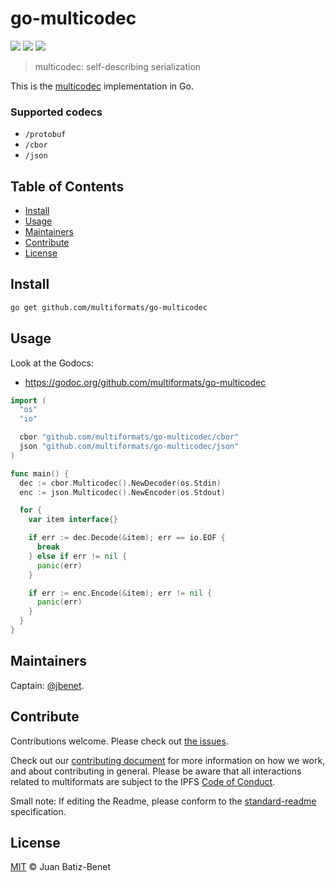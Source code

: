 # go-multicodec

[![](https://img.shields.io/badge/made%20by-Protocol%20Labs-blue.svg?style=flat-square)](http://ipn.io)
[![](https://img.shields.io/badge/project-multiformats-blue.svg?style=flat-square)](http://github.com/multiformats/multiformats)
[![](https://img.shields.io/badge/freenode-%23ipfs-blue.svg?style=flat-square)](http://webchat.freenode.net/?channels=%23ipfs)

> multicodec: self-describing serialization

This is the [multicodec](https://github.com/multiformats/multicodec) implementation in Go.

### Supported codecs

- `/protobuf`
- `/cbor`
- `/json`

## Table of Contents

- [Install](#install)
- [Usage](#usage)
- [Maintainers](#maintainers)
- [Contribute](#contribute)
- [License](#license)

## Install

```sh
go get github.com/multiformats/go-multicodec
```

## Usage

Look at the Godocs:

- https://godoc.org/github.com/multiformats/go-multicodec

```go
import (
  "os"
  "io"

  cbor "github.com/multiformats/go-multicodec/cbor"
  json "github.com/multiformats/go-multicodec/json"
)

func main() {
  dec := cbor.Multicodec().NewDecoder(os.Stdin)
  enc := json.Multicodec().NewEncoder(os.Stdout)

  for {
    var item interface{}

    if err := dec.Decode(&item); err == io.EOF {
      break
    } else if err != nil {
      panic(err)
    }

    if err := enc.Encode(&item); err != nil {
      panic(err)
    }
  }
}
```

## Maintainers

Captain: [@jbenet](https://github.com/jbenet).

## Contribute

Contributions welcome. Please check out [the issues](https://github.com/multiformats/go-multicodec/issues).

Check out our [contributing document](https://github.com/multiformats/multiformats/blob/master/contributing.md) for more information on how we work, and about contributing in general. Please be aware that all interactions related to multiformats are subject to the IPFS [Code of Conduct](https://github.com/ipfs/community/blob/master/code-of-conduct.md).

Small note: If editing the Readme, please conform to the [standard-readme](https://github.com/RichardLitt/standard-readme) specification.

## License

[MIT](LICENSE) © Juan Batiz-Benet
